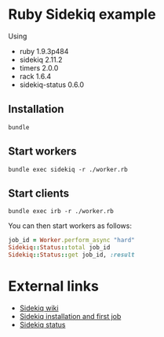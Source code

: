 # Ruby Sidekiq example

Using

* ruby 1.9.3p484
* sidekiq 2.11.2
* timers 2.0.0
* rack 1.6.4
* sidekiq-status 0.6.0

## Installation

```Shell
bundle
```

## Start workers

```Shell
bundle exec sidekiq -r ./worker.rb
```

## Start clients

```Shell
bundle exec irb -r ./worker.rb
```

You can then start workers as follows:

```Ruby
job_id = Worker.perform_async "hard"
Sidekiq::Status::total job_id
Sidekiq::Status::get job_id, :result
```

# External links

* [Sidekiq wiki](https://github.com/mperham/sidekiq/wiki)
* [Sidekiq installation and first job](https://www.youtube.com/watch?v=bfPb1zD91Rg&index=1&list=PLjeHh2LSCFrWGT5uVjUuFKAcrcj5kSai1)
* [Sidekiq status](https://github.com/utgarda/sidekiq-status)
